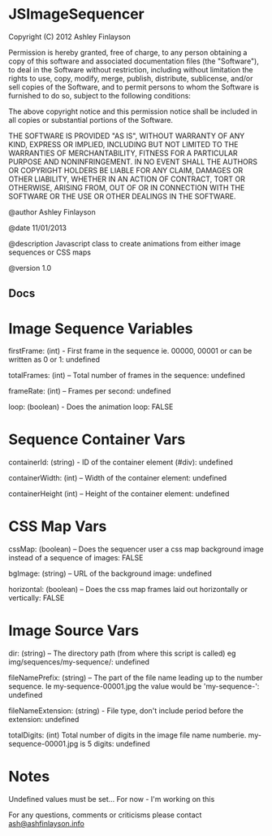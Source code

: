 JSImageSequencer
================

Copyright (C) 2012 Ashley Finlayson

Permission is hereby granted, free of charge, to any person obtaining a copy of this software and associated documentation files (the "Software"), to deal in the Software without restriction, including without limitation the rights to use, copy, modify, merge, publish, distribute, sublicense, and/or sell copies of the Software, and to permit persons to whom the Software is furnished to do so, subject to the following conditions:

The above copyright notice and this permission notice shall be included in all copies or substantial portions of the Software.

THE SOFTWARE IS PROVIDED "AS IS", WITHOUT WARRANTY OF ANY KIND, EXPRESS OR IMPLIED, INCLUDING BUT NOT LIMITED TO THE WARRANTIES OF MERCHANTABILITY, FITNESS FOR A PARTICULAR PURPOSE AND NONINFRINGEMENT. IN NO EVENT SHALL THE AUTHORS OR COPYRIGHT HOLDERS BE LIABLE FOR ANY CLAIM, DAMAGES OR OTHER LIABILITY, WHETHER IN AN ACTION OF CONTRACT, TORT OR OTHERWISE, ARISING FROM, OUT OF OR IN CONNECTION WITH THE SOFTWARE OR THE USE OR OTHER DEALINGS IN THE SOFTWARE.


@author       Ashley Finlayson

@date         11/01/2013

@description  Javascript class to create animations from either image sequences or CSS maps

@version      1.0


Docs
------------

Image Sequence Variables
================

firstFrame: (int) - First frame in the sequence ie. 00000, 00001 or can be written as 0 or 1:  undefined

totalFrames: (int) – Total number of frames in the sequence:	undefined

frameRate: (int) – Frames per second:	undefined

loop: (boolean) - Does the animation loop:		FALSE

		
Sequence Container Vars		
================

containerId:	(string) - ID of the container element (#div): undefined

containerWidth:	(int) – Width of the container element: undefined

containerHeight	(int) – Height of the container element: undefined


CSS Map Vars		
================

cssMap:	(boolean) – Does the sequencer user a css map background image instead of a sequence of images:	FALSE

bgImage:	(string) – URL of the background image:	undefined

horizontal:	(boolean) – Does the css map frames laid out horizontally or vertically:	FALSE
		

Image Source Vars	
================

dir:	(string) – The directory path (from where this script is called) eg img/sequences/my-sequence/:	undefined

fileNamePrefix:	(string) – The part of the file name leading up to the number sequence. Ie my-sequence-00001.jpg the value would be 'my-sequence-':	undefined

fileNameExtension:	(string) - File type, don't include period before the extension: undefined

totalDigits:	(int) Total number of digits in the image file name numberie. my-sequence-00001.jpg is 5 digits:	undefined
		
		
Notes
================
Undefined values must be set... For now - I'm working on this

For any questions, comments or criticisms please contact ash@ashfinlayson.info 

